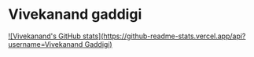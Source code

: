 # Vivekanand gaddigi
[![Vivekanand's GitHub stats](https://github-readme-stats.vercel.app/api?username=Vivekanand Gaddigi)](https://github.com/anuraghazra/github-readme-stats)

